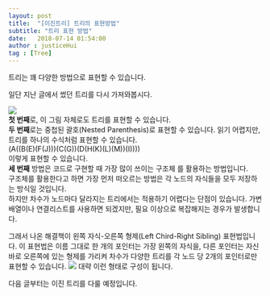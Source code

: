 ```yaml
---
layout: post
title:  "[이진트리] 트리의 표현방법"
subtitle: "트리 표현 방법"
date:   2018-07-14 01:54:00
author : justiceHui
tag : [Tree]
---
```


트리는 꽤 다양한 방법으로 표현할 수 있습니다.

일단 지난 글에서 썼던 트리를 다시 가져와봅시다.

<img src = "https://i.imgur.com/ixaDHc0.png"><br>
<b>첫 번째</b>로, 이 그림 자체로도 트리를 표현할 수 있습니다.<br>
<b>두 번째</b>로는 중첩된 괄호(Nested Parenthesis)로 표현할 수 있습니다. 읽기 어렵지만, 트리를 하나의 수식처럼 표현할 수 있습니다.<br>
(A((B(E)(F(J)))(C(G))(D(H(K)(L)(M))(I))))<br>
이렇게 표현할 수 있습니다.<br>
<b>세 번째</b> 방법은 코드로 구현할 때 가장 많이 쓰이는 구조체 를 활용하는 방법입니다.<br>
구조체를 활용한다고 하면 가장 먼저 떠오르는 방법은 각 노드의 자식들을 모두 저장하는 방식일 것입니다.<br>
하지만 차수가 노드마다 달라지는 트리에서는 적용하기 어렵다는 단점이 있습니다. 가변 배열이나 연결리스트를 사용하면 되겠지만, 필요 이상으로 복잡해지는 경우가 발생합니다.<br>

그래서 나온 해결책이 왼쪽 자식-오른쪽 형제(Left Chird-Right Sibling) 표현법입니다. 이 표현법은 이름 그대로 한 개의 포인터는 가장 왼쪽의 자식을, 다른 포인터는 자신 바로 오른쪽에 있는 형제를 가리켜 차수가 다양한 트리를 각 노드 당 2개의 포인터로만 표현할 수 있습니다.
<img src = "https://i.imgur.com/zeNCoeo.png">
대략 이런 형태로 구성이 됩니다.

다음 글부터는 이진 트리를 다룰 예정입니다.
